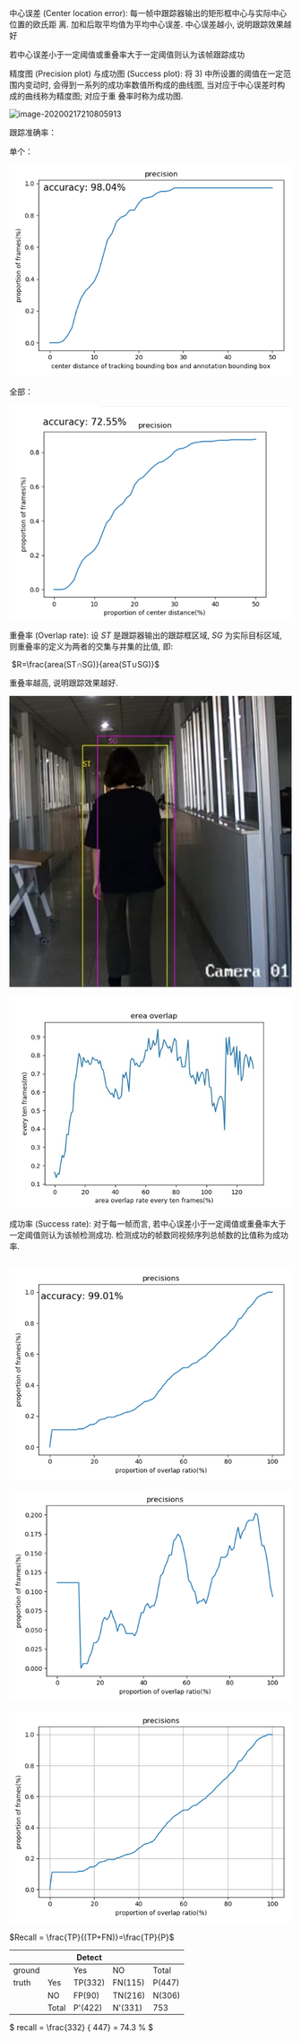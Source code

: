  

中心误差 (Center location error): 每一帧中跟踪器输出的矩形框中心与实际中心位置的欧氏距 离. 加和后取平均值为平均中心误差. 中心误差越小, 说明跟踪效果越好

若中心误差小于一定阈值或重叠率大于一定阈值则认为该帧跟踪成功

精度图 (Precision plot) 与成功图 (Success plot): 将 3) 中所设置的阈值在一定范围内变动时, 会得到一系列的成功率数值所构成的曲线图, 当对应于中心误差时构成的曲线称为精度图; 对应于重 叠率时称为成功图.

![image-20200217210805913](C:\Users\樊世雄\AppData\Roaming\Typora\typora-user-images\image-20200217210805913.png)

跟踪准确率：

单个：

![](https://raw.githubusercontent.com/fanshixiong/Lesson/master/img/image-20200216125723959.png)



全部：

![](https://raw.githubusercontent.com/fanshixiong/Lesson/master/img/K8XMD%7E%5BT%25_T%24%7ESQ%7D71O%25%25MQ.png)



重叠率 (Overlap rate): 设 $ST$ 是跟踪器输出的跟踪框区域, $SG$ 为实际目标区域, 则重叠率的定义为两者的交集与并集的比值, 即:

​								$R=\frac{area(ST∩SG)}{area(ST∪SG)}$

重叠率越高, 说明跟踪效果越好.

![](https://raw.githubusercontent.com/fanshixiong/Lesson/master/img/12.jpg)





![](https://raw.githubusercontent.com/fanshixiong/Lesson/master/img/result.jpg)

成功率 (Success rate): 对于每一帧而言, 若中心误差小于一定阈值或重叠率大于一定阈值则认为该帧检测成功. 检测成功的帧数同视频序列总帧数的比值称为成功率.

​			![](https://raw.githubusercontent.com/fanshixiong/Lesson/master/img/image-20200217121715777.png)

![](https://raw.githubusercontent.com/fanshixiong/Lesson/master/img/image-20200217124608804.png)

![](https://raw.githubusercontent.com/fanshixiong/Lesson/master/img/image-20200217205808872.png)





$Recall = \frac{TP}{(TP+FN)}=\frac{TP}{P}$



|        |       | Detect  |         |        |
| ------ | ----- | ------- | ------- | ------ |
| ground |       | Yes     | NO      | Total  |
| truth  | Yes   | TP(332) | FN(115) | P(447) |
|        | NO    | FP(90)  | TN(216) | N(306) |
|        | Total | P'(422) | N'(331) | 753    |

$ recall = \frac{332} { 447} = 74.3 \% $